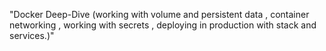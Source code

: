 "Docker Deep-Dive
(working with volume and persistent data , container networking , working with secrets , deploying in production with stack and services.)"

